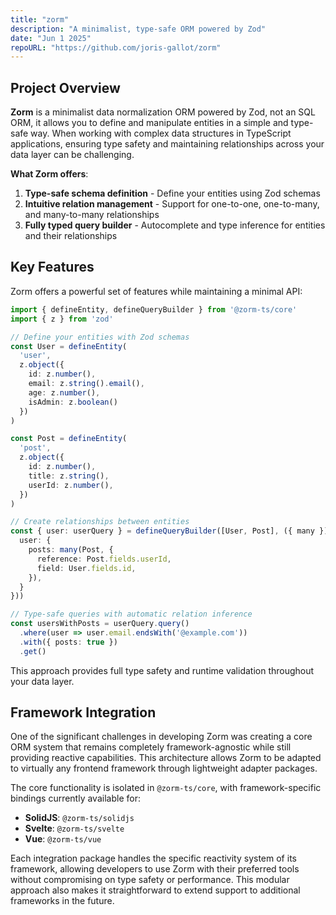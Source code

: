 ```yaml
---
title: "zorm"
description: "A minimalist, type-safe ORM powered by Zod"
date: "Jun 1 2025"
repoURL: "https://github.com/joris-gallot/zorm"
---
```


## Project Overview

**Zorm** is a minimalist data normalization ORM powered by Zod, not an SQL ORM, it allows you to define and manipulate entities in a simple and type-safe way. When working with complex data structures in TypeScript applications, ensuring type safety and maintaining relationships across your data layer can be challenging.

**What Zorm offers**:

1. **Type-safe schema definition** - Define your entities using Zod schemas
2. **Intuitive relation management** - Support for one-to-one, one-to-many, and many-to-many relationships
3. **Fully typed query builder** - Autocomplete and type inference for entities and their relationships

## Key Features

Zorm offers a powerful set of features while maintaining a minimal API:

```typescript
import { defineEntity, defineQueryBuilder } from '@zorm-ts/core'
import { z } from 'zod'

// Define your entities with Zod schemas
const User = defineEntity(
  'user',
  z.object({
    id: z.number(),
    email: z.string().email(),
    age: z.number(),
    isAdmin: z.boolean()
  })
)

const Post = defineEntity(
  'post',
  z.object({
    id: z.number(),
    title: z.string(),
    userId: z.number(),
  })
)

// Create relationships between entities
const { user: userQuery } = defineQueryBuilder([User, Post], ({ many }) => ({
  user: {
    posts: many(Post, {
      reference: Post.fields.userId,
      field: User.fields.id,
    }),
  }
}))

// Type-safe queries with automatic relation inference
const usersWithPosts = userQuery.query()
  .where(user => user.email.endsWith('@example.com'))
  .with({ posts: true })
  .get()
```

This approach provides full type safety and runtime validation throughout your data layer.

## Framework Integration

One of the significant challenges in developing Zorm was creating a core ORM system that remains completely framework-agnostic while still providing reactive capabilities. This architecture allows Zorm to be adapted to virtually any frontend framework through lightweight adapter packages.

The core functionality is isolated in `@zorm-ts/core`, with framework-specific bindings currently available for:

- **SolidJS**: `@zorm-ts/solidjs`
- **Svelte**: `@zorm-ts/svelte`
- **Vue**: `@zorm-ts/vue`

Each integration package handles the specific reactivity system of its framework, allowing developers to use Zorm with their preferred tools without compromising on type safety or performance. This modular approach also makes it straightforward to extend support to additional frameworks in the future.
